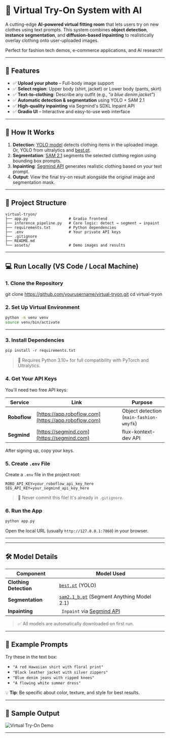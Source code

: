 # 👕 Virtual Try-On System with AI


A cutting-edge **AI-powered virtual fitting room** that lets users try on new clothes using text prompts. This system combines **object detection**, **instance segmentation**, and **diffusion-based inpainting** to realistically overlay clothing onto user-uploaded images.

Perfect for fashion tech demos, e-commerce applications, and AI research!

---

## 🎯 Features

- ✅ **Upload your photo** – Full-body image support
- ✅ **Select region**: Upper body (shirt, jacket) or Lower body (pants, skirt)
- ✅ **Text-to-clothing**: Describe any outfit (e.g., *"a blue denim jacket"*)
- ✅ **Automatic detection & segmentation** using YOLO + SAM 2.1
- ✅ **High-quality inpainting** via Segmind's SDXL Inpaint API
- ✅ **Gradio UI** – Interactive and easy-to-use web interface

---

## 🔧 How It Works

1. **Detection**: [YOLO model](https://universe.roboflow.com/bruuj/main-fashion-wmyfk) detects clothing items in the uploaded image.   
   Or, YOLO from ultralytics and [best.pt](https://huggingface.co/kesimeg/yolov8n-clothing-detection/blob/main/best.pt).
3. **Segmentation**: [SAM 2.1](https://docs.ultralytics.com/models/sam-2/) segments the selected clothing region using bounding box prompts.
4. **Inpainting**: [Segmind API](https://segmind.com) generates realistic clothing based on your text prompt.
5. **Output**: View the final try-on result alongside the original image and segmentation mask.

---

## 📂 Project Structure


```
virtual-tryon/
├── app.py                  # Gradio frontend
├── inference_pipeline.py   # Core logic: detect → segment → inpaint
├── requirements.txt        # Python dependencies
├── .env                    # Your private API keys
├── .gitignore
├── README.md
└── assets/                 # Demo images and results

```
---


## 💻 Run Locally (VS Code / Local Machine)

### 1. Clone the Repository


git clone https://github.com/yourusername/virtual-tryon.git
cd virtual-tryon


### 2. Set Up Virtual Environment


```bash
python -m venv venv
source venv/bin/activate 
```

---

### 3. Install Dependencies

```txt
pip install -r requirements.txt
```


> 📌 Requires Python 3.10+ for full compatibility with PyTorch and Ultralytics.

### 4. Get Your API Keys

You'll need two free API keys:

| Service | Link | Purpose |
|--------|------|--------|
| **Roboflow** | [https://app.roboflow.com](https://app.roboflow.com) | Object detection (`main-fashion-wmyfk`) |
| **Segmind** | [https://segmind.com](https://segmind.com) | flux-kontext-dev API |

After signing up, copy your keys.



### 5. Create `.env` File

Create a `.env` file in the project root:

```env
ROBO_API_KEY=your_roboflow_api_key_here
SEG_API_KEY=your_segmind_api_key_here

```




> 🔐 Never commit this file! It's already in `.gitignore`.

### 6. Run the App

```bash
python app.py

```


Open the local URL (usually `http://127.0.0.1:7860`) in your browser.

---


---

## 🛠️ Model Details

| Component | Model Used |
|---------|------------|
| **Clothing Detection** | [`best.pt`](best.pt) (YOLO) |
| **Segmentation** | [`sam2.1_b.pt`](https://docs.ultralytics.com/models/sam-2/) (Segment Anything Model 2.1) |
| **Inpainting** | ` Inpaint` via [Segmind API](https://www.segmind.com/models/flux-kontext-dev) |

> ✅ All models are automatically downloaded on first run.

---

## 🧪 Example Prompts

Try these in the text box:

- `"A red Hawaiian shirt with floral print"`
- `"Black leather jacket with silver zippers"`
- `"Blue denim jeans with ripped knees"`
- `"A flowing white summer dress"`

💡 **Tip**: Be specific about color, texture, and style for best results.

---

## 📸 Sample Output

![Virtual Try-On Demo](assets/demo.png)

---







